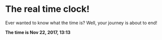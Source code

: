 # The real time clock!

Ever wanted to know what the time is? Well, your journey is about to end!

**The time is Nov 22, 2017, 13:13**
